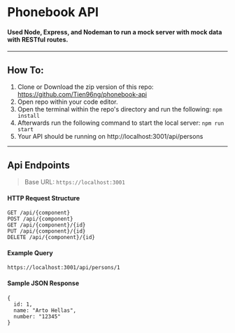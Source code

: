 # Phonebook API
#### Used Node, Express, and Nodeman to run a mock server with mock data with RESTful routes.

---

## How To:
1. Clone or Download the zip version of this repo: https://github.com/Tien96ng/phonebook-api
2. Open repo within your code editor.
3. Open the terminal within the repo's directory and run the following: `npm install`
4. Afterwards run the following command to start the local server: `npm run start`
5. Your API should be running on http://localhost:3001/api/persons

----

## Api Endpoints
> Base URL: `https://localhost:3001`

#### HTTP Request Structure
```
GET /api/{component}
POST /api/{component}
GET /api/{component}/{id}
PUT /api/{component}/{id}
DELETE /api/{component}/{id}
```

#### Example Query
```
https://localhost:3001/api/persons/1
```

#### Sample JSON Response
```
{
  id: 1,
  name: "Arto Hellas",
  number: "12345"
}
```
